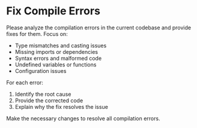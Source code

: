 # Fix Compile Errors

Please analyze the compilation errors in the current codebase and provide fixes for them. Focus on:

- Type mismatches and casting issues
- Missing imports or dependencies
- Syntax errors and malformed code
- Undefined variables or functions
- Configuration issues

For each error:
1. Identify the root cause
2. Provide the corrected code
3. Explain why the fix resolves the issue

Make the necessary changes to resolve all compilation errors.